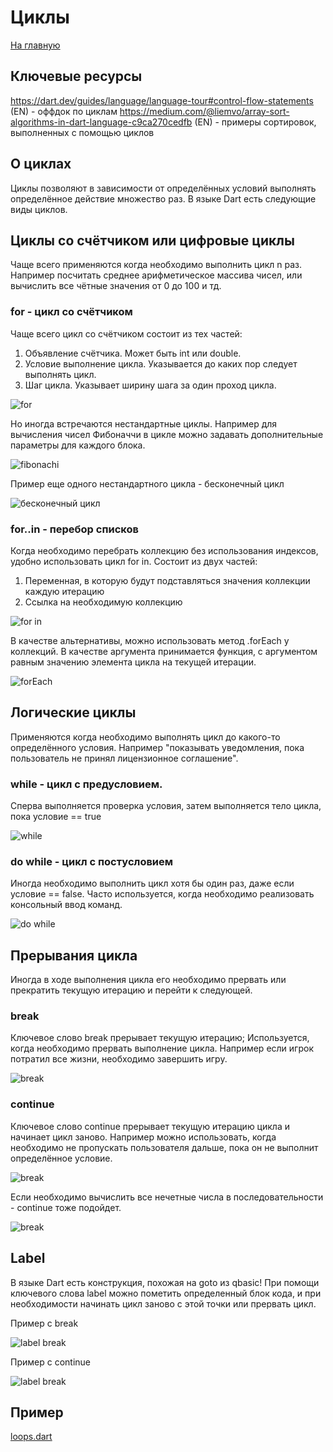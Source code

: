 # Циклы
[На главную](../dart.md)

## Ключевые ресурсы
https://dart.dev/guides/language/language-tour#control-flow-statements (EN) - оффдок по циклам
https://medium.com/@liemvo/array-sort-algorithms-in-dart-language-c9ca270cedfb (EN) - примеры сортировок, выполненных с помощью циклов

## О циклах
Циклы позволяют в зависимости от определённых условий выполнять определённое действие множество раз.
В языке Dart есть следующие виды циклов.

## Циклы со счётчиком или цифровые циклы
Чаще всего применяются когда необходимо выполнить цикл n раз.
Например посчитать среднее арифметическое массива чисел, или вычислить все чётные значения от 0 до 100 и тд.

### for - цикл со счётчиком
Чаще всего цикл со счётчиком состоит из тех частей:
1) Объявление счётчика. Может быть int или double.
2) Условие выполнение цикла. Указывается до каких пор следует
   выполнять цикл.
3) Шаг цикла. Указывает ширину шага за один проход цикла.

![for](loops_sample_1.png)

Но иногда встречаются нестандартные циклы. Например для вычисления 
чисел Фибоначчи в цикле можно задавать дополнительные параметры для каждого блока.

![fibonachi](loops_sample_1.2.png)

Пример еще одного нестандартного цикла - бесконечный цикл

![бесконечный цикл](loops_sample_2.png)

### for..in - перебор списков
Когда необходимо перебрать коллекцию без использования индексов, удобно использовать цикл for in.
Состоит из двух частей:
1) Переменная, в которую будут подставляться значения коллекции каждую итерацию
2) Ссылка на необходимую коллекцию

![for in](loops_sample_3.png)

В качестве альтернативы, можно использовать метод .forEach у коллекций.
В качестве аргумента принимается функция, с аргументом равным значению
элемента цикла на текущей итерации.

![forEach](loops_sample_4.png)

## Логические циклы
Применяются когда необходимо выполнять цикл до какого-то определённого условия.
Например "показывать уведомления, пока пользователь не принял лицензионное соглашение".

### while - цикл с предусловием.
Сперва выполняется проверка условия, затем выполняется тело цикла, пока условие == true

![while](loops_sample_5.png)

### do while - цикл с постусловием
Иногда необходимо выполнить цикл хотя бы один раз, даже если условие == false.
Часто используется, когда необходимо реализовать консольный ввод команд.

![do while](loops_sample_6.png)

## Прерывания цикла
Иногда в ходе выполнения цикла его необходимо прервать или прекратить текущую итерацию и 
перейти к следующей.

### break
Ключевое слово break прерывает текущую итерацию;
Используется, когда необходимо прервать выполнение цикла.
Например если игрок потратил все жизни, необходимо завершить игру.

![break](loops_sample_7.png)

### continue
Ключевое слово continue прерывает текущую итерацию цикла и начинает цикл заново.
Например можно использовать, когда необходимо не пропускать пользователя дальше,
пока он не выполнит определённое условие.

![break](loops_sample_8.png)

Если необходимо вычислить все нечетные числа в последовательности - continue тоже подойдет.

![break](loops_sample_9.png)

## Label
В языке Dart есть конструкция, похожая на goto из qbasic! 
При помощи ключевого слова label можно пометить определенный блок кода,
и при необходимости начинать цикл заново с этой точки или прервать цикл.

Пример с break

![label break](loops_sample_10.png)

Пример с continue

![label break](loops_sample_11.png)

## Пример 
[loops.dart](loops.dart)
